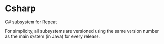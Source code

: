 # Csharp
C# subsystem for Repeat

For simplicity, all subsystems are versioned using the same version number as the main system (in Java) for every release.
